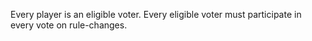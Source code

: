 Every player is an eligible voter. Every eligible voter must participate in every vote on rule-changes.
